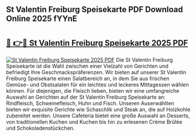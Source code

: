 ## St Valentin Freiburg Speisekarte PDF Download Online 2025 fYYnE

# <h2><a href="http://gc6yk2.nevu.top/?p=St+Valentin+Freiburg+Speisekarte">🔗 👉🔴 St Valentin Freiburg Speisekarte 2025 PDF</a></h2>

[![St Valentin Freiburg Speisekarte 2025 PDF](https://i.imgur.com/dBaPXMq.png)](http://gc6yk2.nevu.top/?p=St+Valentin+Freiburg+Speisekarte)
Die St Valentin Freiburg Speisekarte ist die Wahl zwischen einer Vielzahl von Gerichten und befriedigt Ihre Geschmackspräferenzen. Wir bieten auf unserer St Valentin Freiburg Speisekarte einen Salatbereich an, in dem Sie aus frischen Gemüse- und Obstsalaten für ein leichtes und leckeres Mittagessen wählen können. Für diejenigen, die Fleisch lieben, bieten wir eine umfangreiche Auswahl an Gerichten auf der St Valentin Freiburg Speisekarte an: Rindfleisch, Schweinefleisch, Huhn und Fisch. Unseren Auserwählten bieten wir exquisite Gerichte wie Schaschlik und Steak an, die auf Holzkohle zubereitet werden. Unsere Cafeteria bietet eine große Auswahl an Desserts, von traditionellen Kuchen und Kuchen bis hin zu erlesenen Crème Brûlée und Schokoladenstückchen.
